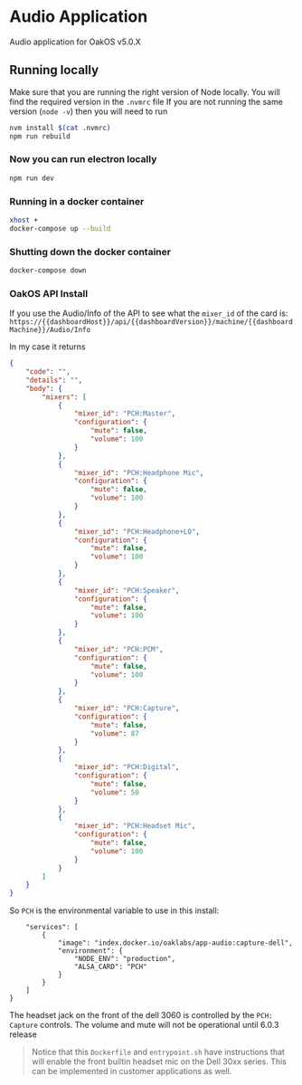 # Audio Application

Audio application for OakOS v5.0.X

## Running locally

Make sure that you are running the right version of Node locally. You will find the required version in the `.nvmrc` file
If you are not running the same version (`node -v`) then you will need to run 

``` bash
nvm install $(cat .nvmrc)
npm run rebuild
```

### Now you can run electron locally

``` bash
npm run dev
```

### Running in a docker container

``` bash
xhost +
docker-compose up --build
```

### Shutting down the  docker container

``` bash
docker-compose down
```

### OakOS API Install

If you use the Audio/Info of the API to see what the `mixer_id` of the card is:
`https://{{dashboardHost}}/api/{{dashboardVersion}}/machine/{{dashboardMachine}}/Audio/Info`

In my case it returns

``` json
{
    "code": "",
    "details": "",
    "body": {
        "mixers": [
            {
                "mixer_id": "PCH:Master",
                "configuration": {
                    "mute": false,
                    "volume": 100
                }
            },
            {
                "mixer_id": "PCH:Headphone Mic",
                "configuration": {
                    "mute": false,
                    "volume": 100
                }
            },
            {
                "mixer_id": "PCH:Headphone+LO",
                "configuration": {
                    "mute": false,
                    "volume": 100
                }
            },
            {
                "mixer_id": "PCH:Speaker",
                "configuration": {
                    "mute": false,
                    "volume": 100
                }
            },
            {
                "mixer_id": "PCH:PCM",
                "configuration": {
                    "mute": false,
                    "volume": 100
                }
            },
            {
                "mixer_id": "PCH:Capture",
                "configuration": {
                    "mute": false,
                    "volume": 87
                }
            },
            {
                "mixer_id": "PCH:Digital",
                "configuration": {
                    "mute": false,
                    "volume": 50
                }
            },
            {
                "mixer_id": "PCH:Headset Mic",
                "configuration": {
                    "mute": false,
                    "volume": 100
                }
            }
        ]
    }
}
```

So `PCH` is the environmental variable to use in this install:

```{
    "services": [
        {
            "image": "index.docker.io/oaklabs/app-audio:capture-dell",
            "environment": {
                "NODE_ENV": "production",
                "ALSA_CARD": "PCH"
            }
        }
    ]
}
```

The headset jack on the front of the dell 3060 is controlled by the `PCH: Capture` controls. The volume and mute will not be operational until 6.0.3 release

> Notice that this `Dockerfile` and `entrypoint.sh` have instructions that will enable the front builtin headset mic on the Dell 30xx series. This can be implemented in customer applications as well.
